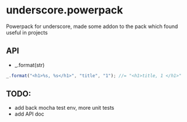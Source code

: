 underscore.powerpack
====================

Powerpack for underscore, made some addon to the pack which found useful in projects

## API

- _.format(str) 
```js
_.format("<h1>%s, %s</h1>", "title", "1"); //= "<h1>title, 1 </h1>"
```

## TODO: 
- add back mocha test env, more unit tests
- add API doc 
